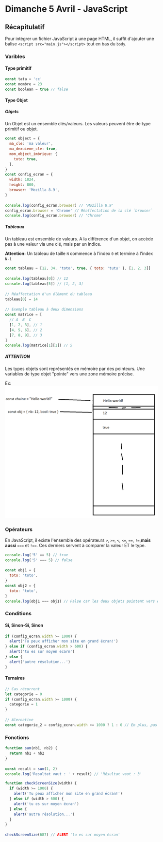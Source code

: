 # Dimanche 5 Avril - JavaScript

## Récapitulatif

Pour intégrer un fichier JavaScript à une page HTML, il suffit d'ajouter une balise `<script src="main.js"></script>` tout en bas du `body`.

### Varibles

#### Type primitif

```js
const tata = 'cc'
const nombre = 23
const boolean = true // false
```

#### Type Objet

##### Objets

Un Objet est un ensemble clés/valeurs. Les valeurs peuvent être de type primitif ou objet.

```js
const object = {
  ma_cle: 'ma valeur',
  ma_dexuieme_cle: true,
  mon_object_imbrique: {
    toto: true,
  },
}
const config_ecran = {
  width: 1024,
  height: 800,
  browser: 'Mozilla 8.9',
}

console.log(config_ecran.browser) // 'Mozilla 8.9'
config_ecran.browser = 'Chrome' // Réaffectation de la clé `browser`
console.log(config_ecran.browser) // 'Chrome'
```

##### Tableaux

Un tableau est ensemble de valeurs. A la différence d'un objet, on accède pas à une valeur via une clé, mais par un indice.

**Attention:** Un tableau de taille `N` commence à l'index `0` et termine à l'index `N-1`

```js
const tableau = [12, 34, 'toto', true, { toto: 'tutu' }, [1, 2, 3]]

console.log(tableau[0]) // 12
console.log(tableau[5]) // [1, 2, 3]

// Réaffectation d'un élément du tableau
tableau[0] = 14

// Exemple tableau à deux dimensions
const matrice = [
  // A  B  C
  [1, 2, 3], // 1
  [4, 5, 6], // 2
  [7, 8, 9], // 3
]
console.log(matrice[1][1]) // 5
```

##### ATTENTION

Les types objets sont représentés en mémoire par des pointeurs. Une variables de type objet "pointe" vers une zone mémoire précise.

Ex: ![Mémoire en JavaScript](js_memory.png)

### Opérateurs

En JavaScript, il existe l'ensemble des opérateurs `>`, `>=`, `<`, `<=`, `==`, `!=`,**mais aussi** `===` et `!==`. Ces derniers servent à comparer la valeur ET le type.

```js
console.log('5' == 5) // true
console.log('5' === 5) // false

const obj1 = {
  toto: 'toto',
}
const obj2 = {
  toto: 'toto',
}
console.log(obj1 === obj1) // False car les deux objets pointent vers des adresses mémoire (RAM) différentes. On compare donc les adresses des pointeurs qui sont différentes.
```

### Conditions

#### Si, Sinon-Si, Sinon

```js
if (config_ecran.width >= 1000) {
  alert('Tu peux afficher mon site en grand écran!')
} else if (config_ecran.width > 600) {
  alert('tu es sur moyen ecarn')
} else {
  alert('autre résolution...')
}
```

#### Ternaires

```js
// Cas récurrent
let categorie = 0
if (config_ecran.width >= 1000) {
  categorie = 1
}

// Alernative
const categorie_2 = config_ecran.width >= 1000 ? 1 : 0 // En plus, pas besoin de déclarer un LET mais on peut directement faire un CONST
```

### Fonctions

```js
function sum(nb1, nb2) {
  return nb1 + nb2
}

const result = sum(1, 2)
console.log('Resultat vaut : ' + result) // 'Résultat vaut : 3'
```

```js
function checkScreenSize(width) {
  if (width >= 1000) {
    alert('Tu peux afficher mon site en grand écran!')
  } else if (width > 600) {
    alert('tu es sur moyen écran')
  } else {
    alert('autre résolution...')
  }
}

checkScreenSize(687) // ALERT 'tu es sur moyen écran'
```
